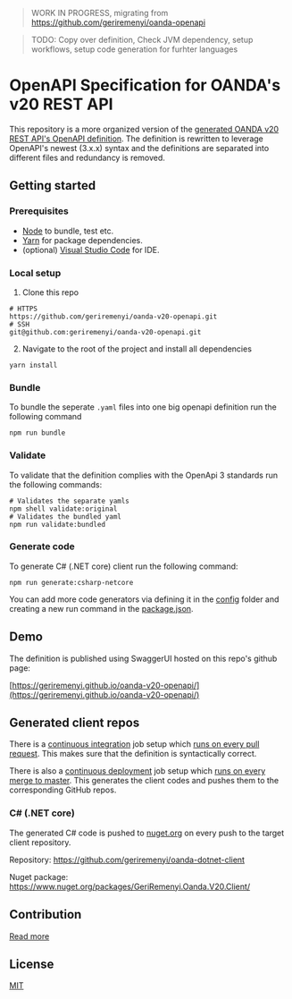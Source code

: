> WORK IN PROGRESS, migrating from https://github.com/geriremenyi/oanda-openapi

> TODO: Copy over definition, Check JVM dependency, setup workflows, setup code generation for furhter languages

# OpenAPI Specification for OANDA's v20 REST API

This repository is a more organized version of the [generated OANDA v20 REST API's OpenAPI definition](https://github.com/oanda/v20-openapi). The definition is rewritten to leverage OpenAPI's newest (3.x.x) syntax and the definitions are separated into different files and redundancy is removed.

## Getting started

### Prerequisites

- [Node](https://nodejs.org/en/) to bundle, test etc.
- [Yarn](https://classic.yarnpkg.com/en/docs/install) for package dependencies.
- (optional) [Visual Studio Code](https://code.visualstudio.com/) for IDE.

### Local setup

1. Clone this repo
```shell
# HTTPS
https://github.com/geriremenyi/oanda-v20-openapi.git
# SSH
git@github.com:geriremenyi/oanda-v20-openapi.git
```

2. Navigate to the root of the project and install all dependencies
```shell
yarn install
```

### Bundle

To bundle the seperate `.yaml` files into one big openapi definition run the following command
```shell
npm run bundle
```

### Validate

To validate that the definition complies with the OpenApi 3 standards run the following commands:
```shell
# Validates the separate yamls
npm shell validate:original
# Validates the bundled yaml
npm run validate:bundled
```

### Generate code

To generate C# (.NET core) client run the following command:
```shell
npm run generate:csharp-netcore
```

You can add more code generators via defining it in the [config](./config) folder and creating a new run command in the [package.json](./package.json).

## Demo

The definition is published using SwaggerUI hosted on this repo's github page:

[https://geriremenyi.github.io/oanda-v20-openapi/](https://geriremenyi.github.io/oanda-v20-openapi/)

## Generated client repos

There is a [continuous integration](.github/workflows/continuous_integration.yaml) job setup which [runs on every pull request](https://github.com/geriremenyi/oanda-dotnet-client/actions?query=workflow%3A%22Continuous+Integration%22). This makes sure that the definition is syntactically correct.

There is also a [continuous deployment](.github/workflows/continuous_deployment.yaml) job setup which [runs on every merge to master](https://github.com/geriremenyi/oanda-dotnet-client/actions?query=workflow%3A%22Continuous+Deployment%22). This generates the client codes and pushes them to the corresponding GitHub repos.

### C# (.NET core)

The generated C# code is pushed to [nuget.org](https://www.nuget.org/) on every push to the target client repository.

Repository: https://github.com/geriremenyi/oanda-dotnet-client

Nuget package: https://www.nuget.org/packages/GeriRemenyi.Oanda.V20.Client/

## Contribution

[Read more](CONTRIBUTING.md)

## License

[MIT](./LICENSE)
